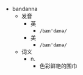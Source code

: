 - bandanna
  - 发音
    - 英
      - `/bæn'dænə/`
    - 美
      - `/bæn'dænə/`
  - 词义
    - n.
      - 色彩鲜艳的围巾

